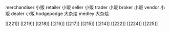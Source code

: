 




merchandiser 小贩
retailer 小贩
seller 小贩
trader 小贩
broker 小贩
vendor 小贩
dealer 小贩
hodgepodge 大杂烩
medley 大杂烩

[[221]]
[[219]]
[[218]]
[[216]]
[[217]]
[[215]]
[[214]]
[[222]]
[[224]]
[[225]]